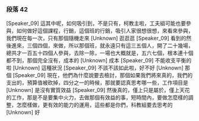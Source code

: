### 段落 42

[Speaker_09] 這其中呢，如何吸引到，不是只有，柯教主啦，工夫組可能也要參與，如何做好這個課程，行銷，這個班的行銷，吸引人家很想很想，來看來參與，我們現在每一次，只有那個隨機走來
[Unknown] 逛逛逛
[Speaker_09] 看到的然後進來，三個四個，來做，所以那個班，就永遠只有這三五個人，開了二十幾場，總共才一百五十四個人參與，去除一除，一場也大概就是，五六七個，根本連十個都不到，那個完全沒有，成本的
[Unknown] 成本
[Speaker_09] 不能收支平衡的啦
[Unknown] 這種狀況
[Speaker_09] 不該不該如此啦，好不好
[Unknown] 那個
[Speaker_09] 現在，他們為什麼說要去檢討，那個如果我們將來真的，我們的支出的，預算值被砍掉，四分之一的時候，那就要認真思考哪一些，工作項目是
[Unknown] 是沒有實質效益
[Speaker_09] 然後真的，僅上只是屬於，僅上天花的工作，那是不是要集中火力，去做那個有效益的事，短時間內，要做怎麼樣的調整，怎麼樣做，更有效的能力的運用，這些都是你們，科教組要去思考的
[Unknown] 好